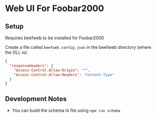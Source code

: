 # Web UI For Foobar2000

## Setup

Requires beefweb to be installed for Foobar2000

Create a file called `beefweb.config.json` in the beefweb directory (where the DLL is):

```json
{
  "responseHeaders": {
    "Access-Control-Allow-Origin": "*",
    "Access-Control-Allow-Headers": "Content-Type"
  }
}
```

## Development Notes

- You can build the schema ts file using `npm run schema`